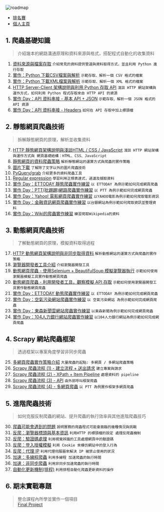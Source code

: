 ![roadmap](https://pycrawler.cupoy.com/images/learnWithCoachLogin.png)  

* [排名賽](https://pycrawler.cupoy.com/ranking/homeworkrank)   
* [個人主頁](https://pycrawler.cupoy.com/participator/84F13837/questions)  

## 1. 爬蟲基礎知識   
> 介紹幾本的網路溝通原理和資料來源與格式，搭配程式自動化的收集資料   
1. [資料來源與檔案存取](https://github.com/ZivChien/1st-PyCrawlerMarathon/blob/master/homework/Day001_HW.ipynb) `介紹常見的資料提供管道與資料取得方式，並且利用 Python 進行存取`  
2. [實作：Python 下載CSV檔案與解析](https://github.com/ZivChien/1st-PyCrawlerMarathon/blob/master/homework/Day002_HW.ipynb) `示範存取、解析一個 CSV 格式的檔案`   
3. [實作：Python 下載XML檔案與解析](https://github.com/ZivChien/1st-PyCrawlerMarathon/blob/master/homework/Day003_HW.ipynb) `示範存取、解析一個 XML 格式的檔案`   
4. [HTTP Server-Client 架構說明與利用 Python 存取 API](https://github.com/ZivChien/1st-PyCrawlerMarathon/blob/master/homework/Day004_HW.ipynb) `淺談 HTTP 網站架構與運作方式，如何利用 Python 程式存取來自 HTTP API 的資源`   
5. [實作 Day：API 資料串接 - 基本 API + JSON](https://github.com/ZivChien/1st-PyCrawlerMarathon/blob/master/homework/Day005_HW.ipynb) `示範存取、解析一個 JSON 格式的 API 資源` 
6. [實作 Day：API 資料串接 - Headers](https://github.com/ZivChien/1st-PyCrawlerMarathon/blob/master/homework/Day006_HW.ipynb)
`如何在 API 存取中加上標頭檔`

## 2. 靜態網頁爬蟲技術   
> 拆解靜態網頁的原理，解析並收集資料   
7. [HTTP 靜態網頁架構說明與淺談HTML / CSS / JavaScript](https://github.com/ZivChien/1st-PyCrawlerMarathon/blob/master/homework/Day007_HW.ipynb) `淺談 HTTP 網站架構與運作方式與 網頁基礎結構：HTML、CSS、JavaScript`
8. [靜態網頁的資料爬蟲策略](https://github.com/ZivChien/1st-PyCrawlerMarathon/blob/master/homework/Day008_HW.ipynb) `解析靜態網站的運算方式與爬蟲的實作策略`
9. [圖片下載](https://github.com/ZivChien/1st-PyCrawlerMarathon/blob/master/homework/Day009_HW.ipynb) `了解除了文字以外的圖片爬蟲技術`
10. [PyQuery/grab](https://github.com/ZivChien/1st-PyCrawlerMarathon/blob/master/homework/Day010_HW.ipynb) `介紹更多的資料爬蟲工具`
11. [Regular expression](https://github.com/ZivChien/1st-PyCrawlerMarathon/blob/master/homework/Day011_Regular_Expression_HW.ipynb) `學習利用正規表達式，過濾及擷取資料`
12. [實作 Day：ETTODAY 靜態爬蟲實作練習](https://github.com/ZivChien/1st-PyCrawlerMarathon/blob/master/homework/Day012_HW.ipynb) `以 ETTODAY 為例示範如何完成網頁爬蟲`
13. [實作 Day：PTT(批踢踢)網路爬蟲實作練習](https://github.com/ZivChien/1st-PyCrawlerMarathon/blob/master/homework/Day013_HW.ipynb) `以 PTT 為例示範如何完成網頁爬蟲`
14. [實作 Day：Yahoo! 電影網頁爬蟲實作練習](https://github.com/ZivChien/1st-PyCrawlerMarathon/blob/master/homework/Day014_Yahoo_Movie_HW.ipynb) `以YAHOO電影為例示範如何爬取電影資訊`
15. [實作 Day：金融資訊網頁爬蟲實作練習](https://github.com/ZivChien/1st-PyCrawlerMarathon/blob/master/homework/Day015_Taiwan_Bank_HW.ipynb) `以台銀網站為例示範如何爬取資訊並整理資料`
16. [實作 Day：Wiki的爬蟲實作練習](https://github.com/ZivChien/1st-PyCrawlerMarathon/blob/master/homework/Day016_Wikipedia_HW.ipynb) `練習爬取Wikipedia的資料`


## 3. 動態網頁爬蟲技術
> 了解動態網頁的原理，模擬資料取得過程   
17. [HTTP 動態網頁架構說明與非同步取得資料](https://github.com/ZivChien/1st-PyCrawlerMarathon/blob/master/homework/Day017_HW.ipynb) `解析動態網站的運算方式與爬蟲的實作策略`
18. [瀏覽器開發者工具介紹](https://github.com/ZivChien/1st-PyCrawlerMarathon/blob/master/homework/Day018_HW.ipynb) `介紹瀏覽器開發工具`
19. [動態網頁爬蟲 - 使用Selenium + BeautifulSoup 模擬瀏覽器執行](https://github.com/ZivChien/1st-PyCrawlerMarathon/blob/master/homework/Day019_HW.ipynb) `示範如何使用瀏覽器模擬工具實作動態網頁爬蟲`
20. [動態網頁爬蟲 - 利用開發者工具，觀察模擬 API 存取](https://github.com/ZivChien/1st-PyCrawlerMarathon/blob/master/homework/Day020_HW.ipynb) `示範如何使用瀏覽器開發工具實作動態網頁爬蟲`
21. [實作 Day：ETTODAY 動態爬蟲實作練習](https://github.com/ZivChien/1st-PyCrawlerMarathon/blob/master/homework/Day021_HW.ipynb) `以 ETTODAY 為例示範如何完成網頁爬蟲`
22. [實作 Day：空氣污染網站爬蟲實作練習](https://github.com/ZivChien/1st-PyCrawlerMarathon/blob/master/homework/Day022_HW.ipynb) `以 空氣污染網站 為例示範如何完成網頁爬蟲`
23. [實作 Day：東森新聞雲網站爬蟲實作練習](https://github.com/ZivChien/1st-PyCrawlerMarathon/blob/master/homework/Day023_ETtoday_News_HW.ipynb) `以東森新聞為例示範如何完成網頁爬蟲`
24. [實作 Day：104人力銀行網站爬蟲實作練習](https://github.com/ZivChien/1st-PyCrawlerMarathon/blob/master/homework/Day024_104HR_HW.ipynb) `以104人力銀行網站為例示範如何完成網頁爬蟲`

## 4. Scrapy 網站爬蟲框架  
> 透過框架以專案角度學習非同步爬蟲  
25. [多網頁爬蟲實作策略介紹](https://github.com/ZivChien/1st-PyCrawlerMarathon/blob/master/homework/Day025_MultiPage_Sample.ipynb) `大量爬蟲的起點: 多網頁 / 多網站爬蟲策略`
26. [Scrapy 爬蟲流程 (1) - 建立流程 + 送出請求](https://github.com/ZivChien/1st-PyCrawlerMarathon/blob/master/homework/Day026_Scrapy_PTTCrawler.py) `建立專案與請求`
27. [Scrapy 爬蟲流程 (2) - XPath + Item Pipeline](https://github.com/ZivChien/1st-PyCrawlerMarathon/blob/master/homework/Day027_Scrapy_item.py) `處理資料的 pipeline`
28. [Scrapy 爬蟲流程 (3) - API](https://github.com/ZivChien/1st-PyCrawlerMarathon/blob/master/homework/Day028_Scrapy_API.py) `由外部呼叫框架爬蟲`
29. [Scrapy 爬蟲流程 (4) - 多網頁爬蟲](https://github.com/ZivChien/1st-PyCrawlerMarathon/blob/master/homework/Day029_Scrapy_main.py) `以 PTT 為例實作框架多網頁爬蟲`

## 5. 進階爬蟲技術
> 如何克服反制爬蟲的網站、提升爬蟲的執行效率與其他進階爬蟲技巧
30. [爬蟲可能會遇到的問題](https://github.com/ZivChien/1st-PyCrawlerMarathon/blob/master/homework/Day030_HW.ipynb) `說明實務的爬蟲程式可能會面臨的幾種情況與挑戰`  
31. [反爬：瀏覽器標頭與基本資訊](https://github.com/ZivChien/1st-PyCrawlerMarathon/blob/master/homework/Day031_HW.ipynb) `利用HTTP 的標頭檔的設定 處理反爬蟲機制`
32. [反爬：驗證碼處理](https://github.com/ZivChien/1st-PyCrawlerMarathon/blob/master/homework/Day032_HW.ipynb) `利用視覺辨識的工具處理網頁中的驗證碼`
33. [反爬：登入授權模擬](https://github.com/ZivChien/1st-PyCrawlerMarathon/blob/master/homework/Day033_HW.ipynb) `利用 Cookie 來模仿網站中的登入行為`
34. [反爬：代理 IP](https://github.com/ZivChien/1st-PyCrawlerMarathon/blob/master/homework/Day034_HW.ipynb) `利用代理伺服器來解決 IP 被禁止使用的狀況`
35. [加速：多線程爬蟲](https://github.com/ZivChien/1st-PyCrawlerMarathon/blob/master/homework/Day035_HW.ipynb) `利用多線程 加速爬蟲的執行時間`
36. [加速：非同步爬蟲](https://github.com/ZivChien/1st-PyCrawlerMarathon/blob/master/homework/Day036_HW.ipynb) `利用非同步加速爬蟲的執行時間`
37. [自動化更新機制(排程)](https://github.com/ZivChien/1st-PyCrawlerMarathon/blob/master/homework/Day037_HW.ipynb) `利用排程自動化爬蟲更新資料的操作`

## 6. 期末實戰專題
> 整合課程內所學並實作一個項目   
[Final Project](https://github.com/ZivChien/1st-PyCrawlerMarathon/blob/master/homework/Day038_final_project.ipynb)
